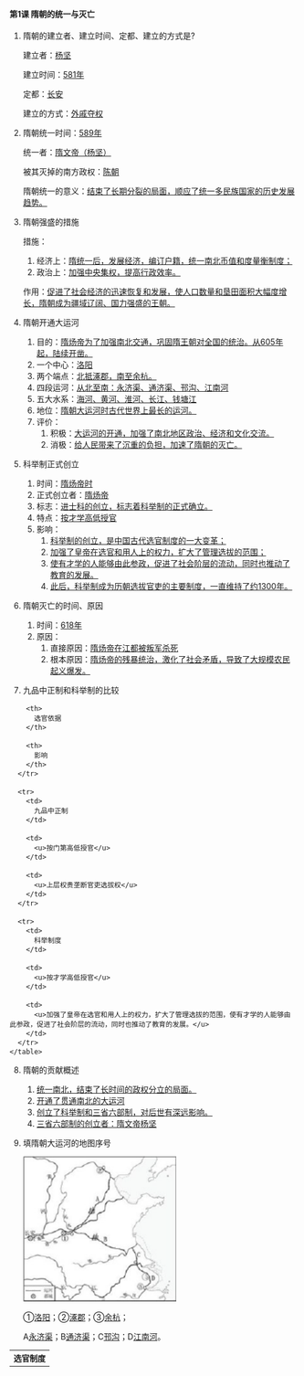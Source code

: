 #### 第1课 隋朝的统一与灭亡

1. 隋朝的建立者、建立时间、定都、建立的方式是?

    建立者：<u>杨坚</u>

    建立时间：<u>581年</u>

    定都：<u>长安</u>

    建立的方式：<u>外戚夺权</u>

2. 隋朝统一时间：<u>589年</u>

    统一者：<u>隋文帝（杨坚）</u>

    被其灭掉的南方政权：<u>陈朝</u>

    隋朝统一的意义：<u>结束了长期分裂的局面，顺应了统一多民族国家的历史发展趋势。</u>

3. 隋朝强盛的措施

    措施：
    1. 经济上：<u>隋统一后，发展经济，编订户籍，统一南北币值和度量衡制度；</u>
    2. 政治上：<u>加强中央集权，提高行政效率。</u>

    作用：<u>促进了社会经济的迅速恢复和发展，使人口数量和垦田面积大幅度增长，隋朝成为疆域辽阔、国力强盛的王朝。</u>

4. 隋朝开通大运河
    1. 目的：<u>隋炀帝为了加强南北交通，巩固隋王朝对全国的统治。从605年起，陆续开凿。</u>
    2. 一个中心：<u>洛阳</u>
    3. 两个端点：<u>北抵涿郡，南至余杭。</u>
    4. 四段运河：<u>从北至南：永济渠、通济渠、邗沟、江南河</u>
    5. 五大水系：<u>海河、黄河、淮河、长江、钱塘江</u>
    6. 地位：<u>隋朝大运河时古代世界上最长的运河。</u>
    7. 评价：
        1. 积极：<u>大运河的开通，加强了南北地区政治、经济和文化交流。</u>
        2. 消极：<u>给人民带来了沉重的负担，加速了隋朝的灭亡。</u>

5. 科举制正式创立
    1. 时间：<u>隋炀帝时</u>
    2. 正式创立者：<u>隋炀帝</u>
    3. 标志：<u>进士科的创立，标志着科举制的正式确立。</u>
    4. 特点：<u>按才学高低授官</u>
    5. 影响：
       1. <u>科举制的创立，是中国古代选官制度的一大变革；</u>
       2. <u>加强了皇帝在选官和用人上的权力，扩大了管理选拔的范围；</u>
       3. <u>使有才学的人能够由此参政，促进了社会阶层的流动，同时也推动了教育的发展。</u>
       4. <u>此后，科举制成为历朝选拔官吏的主要制度，一直维持了约1300年。</u>

6. 隋朝灭亡的时间、原因
    1. 时间：<u>618年</u>
    2. 原因：
       1. 直接原因：<u>隋炀帝在江都被叛军杀死</u>
       2. 根本原因：<u>隋炀帝的残暴统治，激化了社会矛盾，导致了大规模农民起义爆发。</u>

7. 九品中正制和科举制的比较

<table spaces-before="4">
      <tr>
        <th>
          选官制度
        </th>
        
        <th>
          选官依据
        </th>
        
        <th>
          影响
        </th>
      </tr>
      
      <tr>
        <td>
          九品中正制
        </td>
        
        <td>
          <u>按门第高低授官</u>
        </td>
        
        <td>
          <u>上层权贵垄断官吏选拔权</u>
        </td>
      </tr>
      
      <tr>
        <td>
          科举制度
        </td>
        
        <td>
          <u>按才学高低授官</u>
        </td>
        
        <td>
          <u>加强了皇帝在选官和用人上的权力，扩大了管理选拔的范围，使有才学的人能够由此参政，促进了社会阶层的流动，同时也推动了教育的发展。</u>
        </td>
      </tr>
    </table>

8. 隋朝的贡献概述
    1. <u>统一南北，结束了长时间的政权分立的局面。</u>
    2. <u>开通了贯通南北的大运河</u>
    3. <u>创立了科举制和三省六部制，对后世有深远影响。</u>
    4. <u>三省六部制的创立者：隋文帝杨坚</u>

9. 填隋朝大运河的地图序号

    <img src="/assets/ch-ah-5-1-1.png" alt="image-20220818103744562" style="zoom:150%;" />

    ①<u>洛阳</u>；②<u>涿郡</u>；③<u>余杭</u>；

    A<u>永济渠</u>；B<u>通济渠</u>；C<u>邗沟</u>；D<u>江南河</u>。
